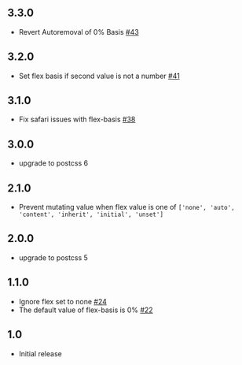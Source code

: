## 3.3.0
* Revert Autoremoval of 0% Basis [#43](https://github.com/luisrudge/postcss-flexbugs-fixes/pull/43)

## 3.2.0
* Set flex basis if second value is not a number [#41](https://github.com/luisrudge/postcss-flexbugs-fixes/pull/41)

## 3.1.0
* Fix safari issues with flex-basis [#38](https://github.com/luisrudge/postcss-flexbugs-fixes/pull/38)

## 3.0.0
* upgrade to postcss 6

## 2.1.0
* Prevent mutating value when flex value is one of `['none', 'auto', 'content', 'inherit', 'initial', 'unset']`

## 2.0.0
* upgrade to postcss 5

## 1.1.0
* Ignore flex set to none [#24](https://github.com/luisrudge/postcss-flexbugs-fixes/pull/24)
* The default value of flex-basis is 0% [#22](https://github.com/luisrudge/postcss-flexbugs-fixes/pull/22)

## 1.0
* Initial release
